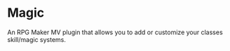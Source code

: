 # Magic
An RPG Maker MV plugin that allows you to add or customize your classes skill/magic systems.
